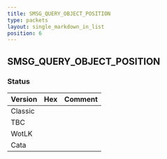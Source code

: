 ```yaml
---
title: SMSG_QUERY_OBJECT_POSITION
type: packets
layout: single_markdown_in_list
position: 6
---
```


## SMSG_QUERY_OBJECT_POSITION

### Status

Version | Hex | Comment
---------- | ---------- | ---------- 
Classic |  |  
TBC |  |  
WotLK |  |  
Cata |  |  
